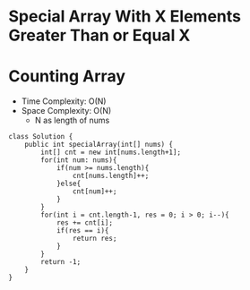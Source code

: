 # Special Array With X Elements Greater Than or Equal X
# Counting Array
* Time Complexity: O(N)
* Space Complexity: O(N)
	* N as length of nums
```
class Solution {
    public int specialArray(int[] nums) {
        int[] cnt = new int[nums.length+1];
        for(int num: nums){
            if(num >= nums.length){
                cnt[nums.length]++;
            }else{
                cnt[num]++;
            }
        }
        for(int i = cnt.length-1, res = 0; i > 0; i--){
            res += cnt[i];
            if(res == i){
                return res;
            }
        }
        return -1;
    }
}
```